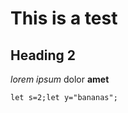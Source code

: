 # This is a test

## Heading 2

_lorem ipsum_ dolor **amet**

<pre><code class="language-typescript">let s=2;let y="bananas";</code></pre>

